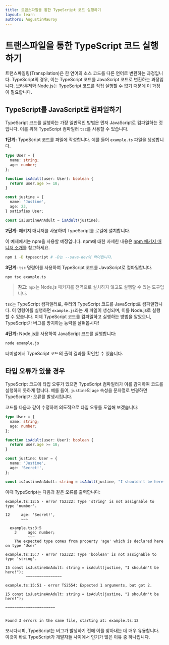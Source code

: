 ```yaml
---
title: 트랜스파일을 통한 TypeScript 코드 실행하기
layout: learn
authors: AugustinMauroy
---
```


# 트랜스파일을 통한 TypeScript 코드 실행하기

트랜스파일링(Transpilation)은 한 언어의 소스 코드를 다른 언어로 변환하는 과정입니다. TypeScript의 경우, 이는 TypeScript 코드를 JavaScript 코드로 변환하는 과정입니다. 브라우저와 Node.js는 TypeScript 코드를 직접 실행할 수 없기 때문에 이 과정이 필요합니다.

## TypeScript를 JavaScript로 컴파일하기

TypeScript 코드를 실행하는 가장 일반적인 방법은 먼저 JavaScript로 컴파일하는 것입니다. 이를 위해 TypeScript 컴파일러 `tsc`를 사용할 수 있습니다.

**1단계:** TypeScript 코드를 파일에 작성합니다. 예를 들어 `example.ts` 파일을 생성합니다.

<!--
  Maintainers note: this code is duplicated in the previous article, please keep them in sync
-->

```ts
type User = {
  name: string;
  age: number;
};

function isAdult(user: User): boolean {
  return user.age >= 18;
}

const justine = {
  name: 'Justine',
  age: 23,
} satisfies User;

const isJustineAnAdult = isAdult(justine);
```

**2단계:** 패키지 매니저를 사용하여 TypeScript를 로컬에 설치합니다.

이 예제에서는 npm을 사용할 예정입니다. npm에 대한 자세한 내용은 [npm 패키지 매니저 소개](/learn/getting-started/an-introduction-to-the-npm-package-manager)를 참고하세요.

```bash displayName="TypeScript 로컬 설치"
npm i -D typescript # -D는 --save-dev의 약어입니다.
```

**3단계:** `tsc` 명령어를 사용하여 TypeScript 코드를 JavaScript로 컴파일합니다.

```bash
npx tsc example.ts
```

> **참고:** `npx`는 Node.js 패키지를 전역으로 설치하지 않고도 실행할 수 있는 도구입니다.

`tsc`는 TypeScript 컴파일러로, 우리의 TypeScript 코드를 JavaScript로 컴파일합니다.
이 명령어를 실행하면 `example.js`라는 새 파일이 생성되며, 이를 Node.js로 실행할 수 있습니다.
이제 TypeScript 코드를 컴파일하고 실행하는 방법을 알았으니, TypeScript가 버그를 방지하는 능력을 살펴봅시다!

**4단계:** Node.js를 사용하여 JavaScript 코드를 실행합니다:

```bash
node example.js
```

터미널에서 TypeScript 코드의 출력 결과를 확인할 수 있습니다.

## 타입 오류가 있을 경우

TypeScript 코드에 타입 오류가 있으면 TypeScript 컴파일러가 이를 감지하여 코드를 실행하지 못하게 합니다. 예를 들어, `justine`의 `age` 속성을 문자열로 변경하면 TypeScript가 오류를 발생시킵니다.

코드를 다음과 같이 수정하여 의도적으로 타입 오류를 도입해 보겠습니다:

```ts
type User = {
  name: string;
  age: number;
};

function isAdult(user: User): boolean {
  return user.age >= 18;
}

const justine: User = {
  name: 'Justine',
  age: 'Secret!',
};

const isJustineAnAdult: string = isAdult(justine, "I shouldn't be here!");
```

이때 TypeScript는 다음과 같은 오류를 출력합니다:

```console
example.ts:12:5 - error TS2322: Type 'string' is not assignable to type 'number'.

12     age: 'Secret!',
       ~~~

  example.ts:3:5
    3     age: number;
          ~~~
    The expected type comes from property 'age' which is declared here on type 'User'

example.ts:15:7 - error TS2322: Type 'boolean' is not assignable to type 'string'.

15 const isJustineAnAdult: string = isAdult(justine, "I shouldn't be here!");
         ~~~~~~~~~~~~~~~~

example.ts:15:51 - error TS2554: Expected 1 arguments, but got 2.

15 const isJustineAnAdult: string = isAdult(justine, "I shouldn't be here!");
                                                     ~~~~~~~~~~~~~~~~~~~~~~


Found 3 errors in the same file, starting at: example.ts:12
```

보시다시피, TypeScript는 버그가 발생하기 전에 이를 찾아내는 데 매우 유용합니다. 이것이 바로 TypeScript가 개발자들 사이에서 인기가 많은 이유 중 하나입니다.
